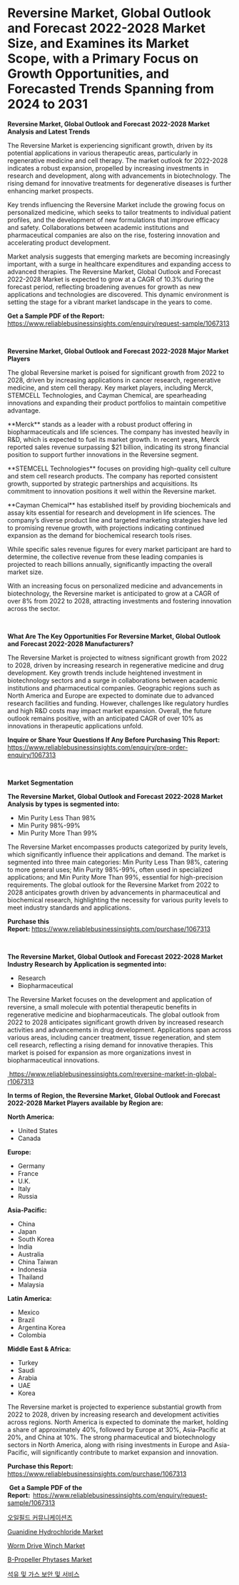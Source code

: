 <p><h1>Reversine Market, Global Outlook and Forecast 2022-2028 Market Size, and Examines its Market Scope, with a Primary Focus on Growth Opportunities, and Forecasted Trends Spanning from 2024 to 2031</h1></p><p><strong>Reversine Market, Global Outlook and Forecast 2022-2028 Market Analysis and Latest Trends</strong></p>
<p><p>The Reversine Market is experiencing significant growth, driven by its potential applications in various therapeutic areas, particularly in regenerative medicine and cell therapy. The market outlook for 2022-2028 indicates a robust expansion, propelled by increasing investments in research and development, along with advancements in biotechnology. The rising demand for innovative treatments for degenerative diseases is further enhancing market prospects.</p><p>Key trends influencing the Reversine Market include the growing focus on personalized medicine, which seeks to tailor treatments to individual patient profiles, and the development of new formulations that improve efficacy and safety. Collaborations between academic institutions and pharmaceutical companies are also on the rise, fostering innovation and accelerating product development.</p><p>Market analysis suggests that emerging markets are becoming increasingly important, with a surge in healthcare expenditures and expanding access to advanced therapies. The Reversine Market, Global Outlook and Forecast 2022-2028 Market is expected to grow at a CAGR of 10.3% during the forecast period, reflecting broadening avenues for growth as new applications and technologies are discovered. This dynamic environment is setting the stage for a vibrant market landscape in the years to come.</p></p>
<p><strong>Get a Sample PDF of the Report:&nbsp;</strong> <a href="https://www.reliablebusinessinsights.com/enquiry/request-sample/1067313">https://www.reliablebusinessinsights.com/enquiry/request-sample/1067313</a></p>
<p>&nbsp;</p>
<p><strong>Reversine Market, Global Outlook and Forecast 2022-2028 Major Market Players</strong></p>
<p><p>The global Reversine market is poised for significant growth from 2022 to 2028, driven by increasing applications in cancer research, regenerative medicine, and stem cell therapy. Key market players, including Merck, STEMCELL Technologies, and Cayman Chemical, are spearheading innovations and expanding their product portfolios to maintain competitive advantage.</p><p>**Merck** stands as a leader with a robust product offering in biopharmaceuticals and life sciences. The company has invested heavily in R&D, which is expected to fuel its market growth. In recent years, Merck reported sales revenue surpassing $21 billion, indicating its strong financial position to support further innovations in the Reversine segment.</p><p>**STEMCELL Technologies** focuses on providing high-quality cell culture and stem cell research products. The company has reported consistent growth, supported by strategic partnerships and acquisitions. Its commitment to innovation positions it well within the Reversine market.</p><p>**Cayman Chemical** has established itself by providing biochemicals and assay kits essential for research and development in life sciences. The company’s diverse product line and targeted marketing strategies have led to promising revenue growth, with projections indicating continued expansion as the demand for biochemical research tools rises.</p><p>While specific sales revenue figures for every market participant are hard to determine, the collective revenue from these leading companies is projected to reach billions annually, significantly impacting the overall market size.</p><p>With an increasing focus on personalized medicine and advancements in biotechnology, the Reversine market is anticipated to grow at a CAGR of over 8% from 2022 to 2028, attracting investments and fostering innovation across the sector.</p></p>
<p>&nbsp;</p>
<p><strong>What Are The Key Opportunities For Reversine Market, Global Outlook and Forecast 2022-2028 Manufacturers?</strong></p>
<p><p>The Reversine Market is projected to witness significant growth from 2022 to 2028, driven by increasing research in regenerative medicine and drug development. Key growth trends include heightened investment in biotechnology sectors and a surge in collaborations between academic institutions and pharmaceutical companies. Geographic regions such as North America and Europe are expected to dominate due to advanced research facilities and funding. However, challenges like regulatory hurdles and high R&D costs may impact market expansion. Overall, the future outlook remains positive, with an anticipated CAGR of over 10% as innovations in therapeutic applications unfold.</p></p>
<p><strong>Inquire or Share Your Questions If Any Before Purchasing This Report:</strong> <a href="https://www.reliablebusinessinsights.com/enquiry/pre-order-enquiry/1067313">https://www.reliablebusinessinsights.com/enquiry/pre-order-enquiry/1067313</a></p>
<p>&nbsp;</p>
<p><strong>Market Segmentation</strong></p>
<p><strong>The Reversine Market, Global Outlook and Forecast 2022-2028 Market Analysis by types is segmented into:</strong></p>
<p><ul><li>Min Purity Less Than 98%</li><li>Min Purity 98%-99%</li><li>Min Purity More Than 99%</li></ul></p>
<p><p>The Reversine Market encompasses products categorized by purity levels, which significantly influence their applications and demand. The market is segmented into three main categories: Min Purity Less Than 98%, catering to more general uses; Min Purity 98%-99%, often used in specialized applications; and Min Purity More Than 99%, essential for high-precision requirements. The global outlook for the Reversine Market from 2022 to 2028 anticipates growth driven by advancements in pharmaceutical and biochemical research, highlighting the necessity for various purity levels to meet industry standards and applications.</p></p>
<p><strong>Purchase this Report:&nbsp;</strong><a href="https://www.reliablebusinessinsights.com/purchase/1067313">https://www.reliablebusinessinsights.com/purchase/1067313</a></p>
<p>&nbsp;</p>
<p><strong>The Reversine Market, Global Outlook and Forecast 2022-2028 Market Industry Research by Application is segmented into:</strong></p>
<p><ul><li>Research</li><li>Biopharmaceutical</li></ul></p>
<p><p>The Reversine Market focuses on the development and application of reversine, a small molecule with potential therapeutic benefits in regenerative medicine and biopharmaceuticals. The global outlook from 2022 to 2028 anticipates significant growth driven by increased research activities and advancements in drug development. Applications span across various areas, including cancer treatment, tissue regeneration, and stem cell research, reflecting a rising demand for innovative therapies. This market is poised for expansion as more organizations invest in biopharmaceutical innovations.</p></p>
<p><a href="https://www.reliablebusinessinsights.com/reversine-market-in-global-r1067313">&nbsp;https://www.reliablebusinessinsights.com/reversine-market-in-global-r1067313</a></p>
<p><strong>In terms of Region, the Reversine Market, Global Outlook and Forecast 2022-2028 Market Players available by Region are:</strong></p>
<p>
    <p> <strong> North America: </strong>
        <ul>
            <li>United States</li>
            <li>Canada</li>
        </ul>
        </p> 
    <p> <strong> Europe: </strong>
        <ul>
            <li>Germany</li>
            <li>France</li>
            <li>U.K.</li>
            <li>Italy</li>
            <li>Russia</li>
        </ul>
        </p> 
    <p> <strong> Asia-Pacific: </strong>
        <ul>
            <li>China</li>
            <li>Japan</li>
            <li>South Korea</li>
            <li>India</li>
            <li>Australia</li>
            <li>China Taiwan</li>
            <li>Indonesia</li>
            <li>Thailand</li>
            <li>Malaysia</li>
        </ul>
        </p> 
    <p> <strong> Latin America: </strong>
        <ul>
            <li>Mexico</li>
            <li>Brazil</li>
            <li>Argentina Korea</li>
            <li>Colombia</li>
        </ul>
        </p> 
    <p> <strong> Middle East & Africa: </strong>
        <ul>
            <li>Turkey</li>
            <li>Saudi</li>
            <li>Arabia</li>
            <li>UAE</li>
            <li>Korea</li>
        </ul>
    </p>
    </p>
<p><p>The Reversine market is projected to experience substantial growth from 2022 to 2028, driven by increasing research and development activities across regions. North America is expected to dominate the market, holding a share of approximately 40%, followed by Europe at 30%, Asia-Pacific at 20%, and China at 10%. The strong pharmaceutical and biotechnology sectors in North America, along with rising investments in Europe and Asia-Pacific, will significantly contribute to market expansion and innovation.</p></p>
<p><strong>Purchase this Report: </strong><a href="https://www.reliablebusinessinsights.com/purchase/1067313">https://www.reliablebusinessinsights.com/purchase/1067313</a></p>
<p>&nbsp;<strong>Get a Sample PDF of the Report:&nbsp;&nbsp;</strong><a href="https://www.reliablebusinessinsights.com/enquiry/request-sample/1067313">https://www.reliablebusinessinsights.com/enquiry/request-sample/1067313</a></p>
<p><strong></strong></p>
<p><p><a href="https://medium.com/@kavonhansen21/%EA%B8%80%EB%A1%9C%EB%B2%8C-%EC%98%A4%EC%9D%BC%ED%95%84%EB%93%9C-%ED%86%B5%EC%8B%A0-%EC%8B%9C%EC%9E%A5-%EB%B6%84%EC%95%BC-2024-2031-%EC%8B%9C%EC%9E%A5-%EC%A7%80%ED%91%9C-%EB%B0%8F-%EC%8B%9C%EC%9E%A5-%EC%A0%84%EB%9E%B5-%ED%86%B5%EC%B0%B0%EB%A0%A5-01676864e971">오일필드 커뮤니케이션즈</a></p><p><a href="https://medium.com/@jillianwyattgb94/navigating-the-global-guanidine-hydrochloride-market-landscape-trends-forecasts-and-impact-8ea1f04bdcbd">Guanidine Hydrochloride Market</a></p><p><a href="https://www.linkedin.com/pulse/worm-drive-winch-market-global-insights-sales-trends-euv3e?trackingId=b399RcW7S7KR4ilP4gGo3Q%3D%3D">Worm Drive Winch Market</a></p><p><a href="https://issuu.com/reportprime-2/docs/b-propeller-phytases-market-size-20_53e827efab0b21">Β-Propeller Phytases Market</a></p><p><a href="https://medium.com/@kavonhansen21/%EC%84%9D%EC%9C%A0-%EB%B0%8F-%EA%B0%80%EC%8A%A4-%EB%B3%B4%EC%95%88-%EB%B0%8F-%EC%84%9C%EB%B9%84%EC%8A%A4-%EC%8B%9C%EC%9E%A5%EC%9D%98-%ED%95%84%EC%88%98-%EC%9A%94%EC%86%8C-2024%EB%85%84%EB%B6%80%ED%84%B0-2031%EB%85%84%EA%B9%8C%EC%A7%80%EC%9D%98-%EA%B8%B0%EA%B0%84-%EB%8F%99%EC%95%88%EC%9D%98-%EC%A3%BC%EC%9A%94-%EC%8B%9C%EC%9E%A5-%EC%B0%B8%EA%B0%80%EC%9E%90-%EC%88%98%EC%9A%94-%EB%8F%99%EC%9D%B8-%EB%B0%8F-roi-%EC%9E%A0%EC%9E%AC%EB%A0%A5-%EC%98%88%EC%B8%A1-9b0440125aca">석유 및 가스 보안 및 서비스</a></p></p>